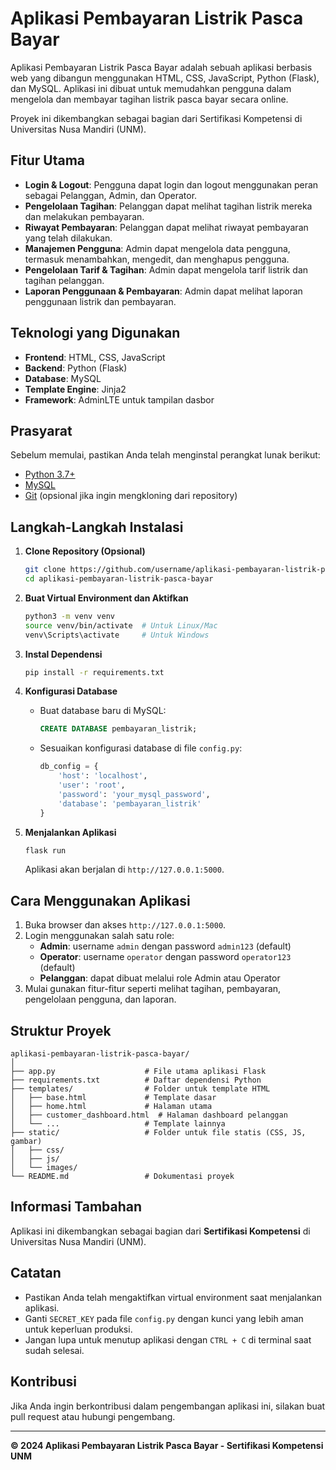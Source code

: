 
# Aplikasi Pembayaran Listrik Pasca Bayar

Aplikasi Pembayaran Listrik Pasca Bayar adalah sebuah aplikasi berbasis web yang dibangun menggunakan HTML, CSS, JavaScript, Python (Flask), dan MySQL. Aplikasi ini dibuat untuk memudahkan pengguna dalam mengelola dan membayar tagihan listrik pasca bayar secara online.

Proyek ini dikembangkan sebagai bagian dari Sertifikasi Kompetensi di Universitas Nusa Mandiri (UNM).

## Fitur Utama
- **Login & Logout**: Pengguna dapat login dan logout menggunakan peran sebagai Pelanggan, Admin, dan Operator.
- **Pengelolaan Tagihan**: Pelanggan dapat melihat tagihan listrik mereka dan melakukan pembayaran.
- **Riwayat Pembayaran**: Pelanggan dapat melihat riwayat pembayaran yang telah dilakukan.
- **Manajemen Pengguna**: Admin dapat mengelola data pengguna, termasuk menambahkan, mengedit, dan menghapus pengguna.
- **Pengelolaan Tarif & Tagihan**: Admin dapat mengelola tarif listrik dan tagihan pelanggan.
- **Laporan Penggunaan & Pembayaran**: Admin dapat melihat laporan penggunaan listrik dan pembayaran.

## Teknologi yang Digunakan
- **Frontend**: HTML, CSS, JavaScript
- **Backend**: Python (Flask)
- **Database**: MySQL
- **Template Engine**: Jinja2
- **Framework**: AdminLTE untuk tampilan dasbor

## Prasyarat
Sebelum memulai, pastikan Anda telah menginstal perangkat lunak berikut:
- [Python 3.7+](https://www.python.org/downloads/)
- [MySQL](https://dev.mysql.com/downloads/mysql/)
- [Git](https://git-scm.com/) (opsional jika ingin mengkloning dari repository)

## Langkah-Langkah Instalasi

1. **Clone Repository (Opsional)**
   ```bash
   git clone https://github.com/username/aplikasi-pembayaran-listrik-pasca-bayar.git
   cd aplikasi-pembayaran-listrik-pasca-bayar
   ```

2. **Buat Virtual Environment dan Aktifkan**
   ```bash
   python3 -m venv venv
   source venv/bin/activate  # Untuk Linux/Mac
   venv\Scripts\activate     # Untuk Windows
   ```

3. **Instal Dependensi**
   ```bash
   pip install -r requirements.txt
   ```

4. **Konfigurasi Database**
   - Buat database baru di MySQL:
     ```sql
     CREATE DATABASE pembayaran_listrik;
     ```
   - Sesuaikan konfigurasi database di file `config.py`:
     ```python
     db_config = {
         'host': 'localhost',
         'user': 'root',
         'password': 'your_mysql_password',
         'database': 'pembayaran_listrik'
     }
     ```

5. **Menjalankan Aplikasi**
   ```bash
   flask run
   ```
   Aplikasi akan berjalan di `http://127.0.0.1:5000`.

## Cara Menggunakan Aplikasi
1. Buka browser dan akses `http://127.0.0.1:5000`.
2. Login menggunakan salah satu role:
   - **Admin**: username `admin` dengan password `admin123` (default)
   - **Operator**: username `operator` dengan password `operator123` (default)
   - **Pelanggan**: dapat dibuat melalui role Admin atau Operator
3. Mulai gunakan fitur-fitur seperti melihat tagihan, pembayaran, pengelolaan pengguna, dan laporan.

## Struktur Proyek
```
aplikasi-pembayaran-listrik-pasca-bayar/
│
├── app.py                    # File utama aplikasi Flask
├── requirements.txt          # Daftar dependensi Python
├── templates/                # Folder untuk template HTML
│   ├── base.html             # Template dasar
│   ├── home.html             # Halaman utama
│   ├── customer_dashboard.html  # Halaman dashboard pelanggan
│   └── ...                   # Template lainnya
├── static/                   # Folder untuk file statis (CSS, JS, gambar)
│   ├── css/
│   ├── js/
│   └── images/
└── README.md                 # Dokumentasi proyek
```

## Informasi Tambahan
Aplikasi ini dikembangkan sebagai bagian dari **Sertifikasi Kompetensi** di Universitas Nusa Mandiri (UNM).

## Catatan
- Pastikan Anda telah mengaktifkan virtual environment saat menjalankan aplikasi.
- Ganti `SECRET_KEY` pada file `config.py` dengan kunci yang lebih aman untuk keperluan produksi.
- Jangan lupa untuk menutup aplikasi dengan `CTRL + C` di terminal saat sudah selesai.

## Kontribusi
Jika Anda ingin berkontribusi dalam pengembangan aplikasi ini, silakan buat pull request atau hubungi pengembang.

---

**© 2024 Aplikasi Pembayaran Listrik Pasca Bayar - Sertifikasi Kompetensi UNM**
